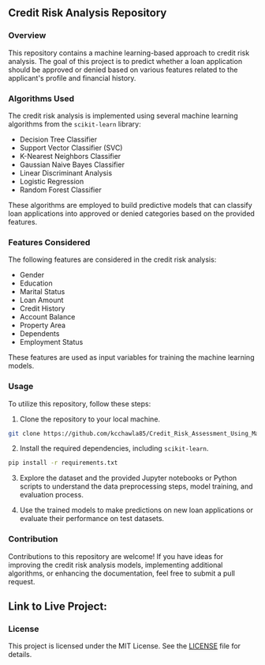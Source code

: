 ## Credit Risk Analysis Repository

### Overview

This repository contains a machine learning-based approach to credit risk analysis. The goal of this project is to predict whether a loan application should be approved or denied based on various features related to the applicant's profile and financial history. 

### Algorithms Used

The credit risk analysis is implemented using several machine learning algorithms from the `scikit-learn` library:

- Decision Tree Classifier
- Support Vector Classifier (SVC)
- K-Nearest Neighbors Classifier
- Gaussian Naive Bayes Classifier
- Linear Discriminant Analysis
- Logistic Regression
- Random Forest Classifier

These algorithms are employed to build predictive models that can classify loan applications into approved or denied categories based on the provided features.

### Features Considered

The following features are considered in the credit risk analysis:

- Gender
- Education
- Marital Status
- Loan Amount
- Credit History
- Account Balance
- Property Area
- Dependents
- Employment Status

These features are used as input variables for training the machine learning models.

### Usage

To utilize this repository, follow these steps:

1. Clone the repository to your local machine.

```bash
git clone https://github.com/kcchawla85/Credit_Risk_Assessment_Using_Machine_Learning
```

2. Install the required dependencies, including `scikit-learn`.

```bash
pip install -r requirements.txt
```

3. Explore the dataset and the provided Jupyter notebooks or Python scripts to understand the data preprocessing steps, model training, and evaluation process.

4. Use the trained models to make predictions on new loan applications or evaluate their performance on test datasets.

### Contribution

Contributions to this repository are welcome! If you have ideas for improving the credit risk analysis models, implementing additional algorithms, or enhancing the documentation, feel free to submit a pull request.

## Link to Live Project: 

### License

This project is licensed under the MIT License. See the [LICENSE](LICENSE) file for details.
